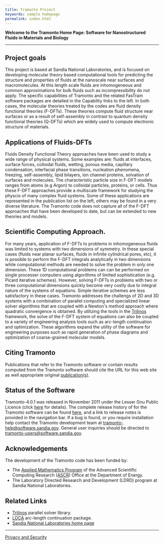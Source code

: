 ```yaml
---
title: Tramonto Project
keywords: sample homepage
permalink: index.html
---
```


**Welcome to the Tramonto Home Page: Software for Nanostructured Fluids in Materials and Biology**

***

## Project goals

This project is based at Sandia National Laboratories, and is focused on developing molecular theory based computational tools for predicting the structure and properties of fluids at the nanoscale near surfaces and macromolecules.
At this length scale fluids are inhomogeneous and common approximations for bulk fluids such as incompressibility do not apply.
The specific capabilities of Tramonto and the related FasTram software packages are detailed in the Capability links to the left.
 In both cases, the molecular theories treated by the codes are fluid density functional theories (F-DFTs).
 These theories compute fluid structure near surfaces or as a result of self-assembly in contrast to quantum density functional theories (Q-DFTs) which are widely used to compute electronic structure of materials.

## Applications of Fluids-DFTs

Fluids Density Functional Theory approaches have been used to study a wide range of physical systems.
Some examples are: fluids at interfaces, surface forces, colloidal fluids, wetting, porous media, capillary condensation, interfacial phase transitions, nucleation phenomena, freezing, self-assembly, lipid bilayers, ion channel proteins, solvation of surfaces and molecules.
The characteristic particle size in F-DFT models ranges from atoms (e.g Argon) to colloidal particles, proteins, or cells.
Thus these F-DFT approaches provide a multiscale framework for studying the physcis of many complex fluid systems.
Some of these applications are represented in the publication list on the left, others may be found in a very diverse literature.
The Tramonto code does not capture all of the F-DFT approaches that have been developed to date, but can be extended to new theories and models.

## Scientific Computing Approach.

For many years, application of F-DFTs to problems in inhomogeneous fluids was limited to systems with two dimensions of symmetry.
In these special cases (fluids near planar surfaces, fluids in infinite cylindrical pores, etc), it is possible to perform the F-DFT integrals analytically in two dimensions while computational methods are needed to solve the problem in only one dimension.
These 1D computational problems can can be performed on single processer computers using algorithms of limited sophistication (e.g. Picard iterative schemes).
However, solving F-DFTs in problems with two or three computational dimensions quickly become very costly due to integral nature of the systems of equations.
Simple iterative schemes are less satisfactory in these cases. Tramonto addresses the challengs of 2D and 3D systems with a combination of parallel computing and specialized linear solver algorithms that are coupled with a Newton's method approach where quadratic convergence is obtained.
By utilizing the tools in the [Trilinos](https://trilinos.github.io) framework, the solve of the F-DFT system of equations can also be coupled to a variety of engineering analysis tools such as arc-length continuation and optimization.
These algorithms expand the utility of the software for engineering purposes such as rapid generation of phase diagrams and optimization of coarse-grained molecular models.

## Citing Tramonto

Publications that refer to the Tramonto software or contain results computed from the Tramonto software should cite the URL for this web site as well appropriate original [publication(s)](publications.html).

## Status of the Software

Tramonto-4.0.1 was released in November 2011 under the Lesser Gnu Public Licence (click [here](http://www.gnu.org/copyleft/lgpl.html) for details).
The complete release history of for the Tramonto software can be found [here](release_history.html), and a link to release notes is provided in the navigation bar.
If a bug is found, or you require installation help contact the Tramonto development team at [tramonto-help@software.sandia.gov](mailto:tramonto-help@software.sandia.gov).
General user inquiries should be directed to [tramonto-users@software.sandia.gov](mailto:tramonto-users@software.sandia.gov).

## Acknowledgements

The development of the Tramonto code has been funded by:

*   The [Applied Mathematics Program](http://www.sc.doe.gov/ascr/Research/AppliedMath.html) of the Advanced Scientific Computing Research ([ASCR](http://www.sc.doe.gov/ascr/home.html)) Office at the Department of Energy.
*   The Laboratory Directed Research and Development (LDRD) program at Sandia National Laboratories.

## Related Links

*   [Trilinos](https://trilinos.github.io) parallel solver library.
*   [LOCA](https://trilinos.github.io/nox_and_loca.html) arc-length continuation package.
*   [Sandia National Laboratories home page](http://www.sandia.gov/)

***

<a href="http://www.sandia.gov/general/privacy-security/index.html">Privacy and Security</a>
